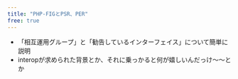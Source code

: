 ```yaml
---
title: "PHP-FIGとPSR、PER"
free: true
---
```


* 「相互運用グループ」と「勧告しているインターフェイス」について簡単に説明
* interopが求められた背景とか、それに乗っかると何が嬉しいんだっけ〜〜とか

